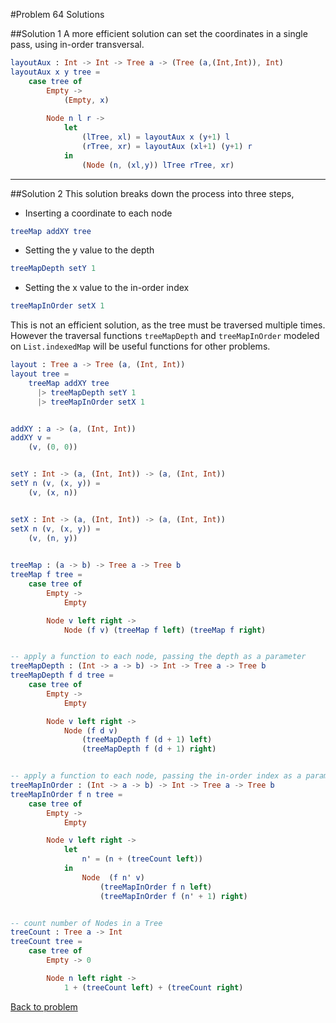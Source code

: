 #Problem 64 Solutions

##Solution 1
A more efficient solution can set the coordinates in a single pass, using in-order transversal. 

```elm
layoutAux : Int -> Int -> Tree a -> (Tree (a,(Int,Int)), Int)
layoutAux x y tree =
    case tree of 
        Empty -> 
            (Empty, x)
        
        Node n l r ->
            let
                (lTree, xl) = layoutAux x (y+1) l
                (rTree, xr) = layoutAux (xl+1) (y+1) r
            in
                (Node (n, (xl,y)) lTree rTree, xr)
```

---

##Solution 2
This solution breaks down the process into three steps, 

* Inserting a coordinate to each node

```elm
treeMap addXY tree
```

* Setting the y value to the depth

```elm
treeMapDepth setY 1
```

*  Setting the x value to the in-order index


```elm
treeMapInOrder setX 1

```
This is not an efficient solution, as the tree must be traversed multiple times. However the traversal functions  ```treeMapDepth``` and ```treeMapInOrder``` modeled on ```List.indexedMap``` will be useful functions for other problems. 


```elm
layout : Tree a -> Tree (a, (Int, Int))
layout tree =
    treeMap addXY tree
      |> treeMapDepth setY 1
      |> treeMapInOrder setX 1


addXY : a -> (a, (Int, Int))
addXY v =
    (v, (0, 0))


setY : Int -> (a, (Int, Int)) -> (a, (Int, Int))
setY n (v, (x, y)) =
    (v, (x, n))


setX : Int -> (a, (Int, Int)) -> (a, (Int, Int))
setX n (v, (x, y)) =
    (v, (n, y))

    
treeMap : (a -> b) -> Tree a -> Tree b
treeMap f tree =   
    case tree of 
        Empty -> 
            Empty

        Node v left right ->
            Node (f v) (treeMap f left) (treeMap f right)


-- apply a function to each node, passing the depth as a parameter
treeMapDepth : (Int -> a -> b) -> Int -> Tree a -> Tree b
treeMapDepth f d tree =   
    case tree of 
        Empty -> 
            Empty

        Node v left right ->
            Node (f d v) 
                (treeMapDepth f (d + 1) left) 
                (treeMapDepth f (d + 1) right)


-- apply a function to each node, passing the in-order index as a parameter
treeMapInOrder : (Int -> a -> b) -> Int -> Tree a -> Tree b
treeMapInOrder f n tree =   
    case tree of 
        Empty -> 
            Empty

        Node v left right ->
            let 
                n' = (n + (treeCount left))
            in 
                Node  (f n' v) 
                    (treeMapInOrder f n left)
                    (treeMapInOrder f (n' + 1) right)


-- count number of Nodes in a Tree    
treeCount : Tree a -> Int
treeCount tree = 
    case tree of 
        Empty -> 0

        Node n left right ->
            1 + (treeCount left) + (treeCount right)

```

[Back to problem](../p/p64.md)
